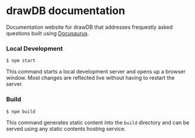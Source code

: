 # drawDB documentation

Documentation website for drawDB that addresses frequestly asked questions built using [Docusaurus](https://docusaurus.io/).

### Local Development

```
$ npm start
```

This command starts a local development server and opens up a browser window. Most changes are reflected live without having to restart the server.

### Build

```
$ npm build
```

This command generates static content into the `build` directory and can be served using any static contents hosting service.
